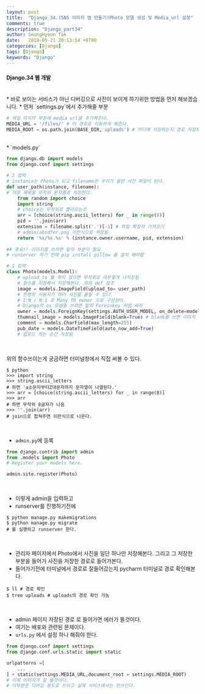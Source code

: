 ```yaml
---
layout: post
title:  "Django_34.(SNS 이미지 앱 만들기)Photo 모델 생성 및 Media_url 설정"
comments: true
description: "Django_part34"
author: SeungHyeon Tak
date:   2019-05-21 20:13:54 +0700
categories: [Django]
tags: [Django]
keywords: "Django"
---
```

#### Django.34 웹 개발
<br>
* 바로 보이는 서비스가 아닌 디버깅으로 사진이 보이게 하기위한 방법을 먼저 해보겠습니다.
* 먼저 `settings.py`에서 추가해줄 부분

```python
# 제일 마지막 부분에 media url을 추가해준다.
MEDIA_URL = '/files/' # 이 경로로 이동하게 해준다.
MEDIA_ROOT = os.path.join(BASE_DIR,'uploads') # 어디에 저장하는지 경로 저장해줌 uploads를 만들어줌으로써 여기에 사진을 저장함
```
<br>
* `models.py`

```python
from django.db import models
from django.conf import settings

# 2 입력
# instance는 Photo가 되고 filename은 우리가 올린 사진 파일이 된다.
def user_path(instance, filename):
# 저장 제목을 무작위 문자열로 저장한다.
    from random import choice
    import string
    # choice는 무작위로 뽑아오는것
    arr = [choice(string.ascii_letters) for _ in range(8)]
    pid = ''.join(arr)
    extension = filename.split('.')[-1] # 파일 확장자 가져오기
    # admin/absdfer.png 이런식으로 저장됨
    return '%s/%s.%s' % (instance.owner.username, pid, extension)
    
## 중요!! 이미지를 쓰려면 밑의 부분이 필요
# runserver 하기 전에 pip install pillow 를 설치 해야함

# 1 입력
class Photo(models.Model):
    # upload_to 를 하지 않으면 무작위로 아무렇게 나저장됨
    # 함수를 지정해서 저장해본다. 위의 def 참조
    image = models.ImageField(upload_to= user_path)
    # 한명의 사용자가 여러 사진을 올릴 수 있다.
    # 1:N / N:1 로 Many TO owner 으로 구성된다.
    # Django의 os 모델을 쓰려면 밑의 Foreinkey 처럼 써라
    owner = models.ForeignKey(settings.AUTH_USER_MODEL, on_delete=models.CASCADE)
    thumnail_image = models.ImageField(blank=True) # blank를 쓰면 이미지 넣어줘도 되고 안넣어 줘도 되고
    comment = models.CharField(max_length=255)
    pub_date = models.DateTimeField(auto_now_add=True)
    # 업로드 하는 순간 저장됨
```
<br>

위의 함수쓰이는게 궁금하면 터미널창에서 직접 써볼 수 있다.

```vim
$ python
>>> import string
>>> string.ascii_letters
# 하면 'a소문자부터Z대문자까지 문자열이 나열된다.'
>>> arr = [choice(string.ascii_letters) for _ in range(8)]
>>> arr
# 하면 무작위 8글자가 나옴
>>> ''.join(arr)
# join으로 합쳐주면 이런식으로 나온다.
```
<br>

* `admin.py`에 등록

```python
from django.contrib import admin
from .models import Photo
# Register your models here.

admin.site.register(Photo)
```
<br>

* 이렇게 admin을 입력하고
* runserver를 진행하기전에

```
$ python manage.py makemigrations
$ python manage.py migrate
# 를 실행하고 runserver 한다.
```
<br>

* 관리자 페이지에서 Photo에서 사진을 일단 하나만 저장해본다. 그리고 그 저장한 부분을 들어가 사진을 저장한 경로로 들어가본다.
* 들어가기전에 터미널에서 경로로 잘들어갔는지 pycharm 터미널로 경로 확인해본다.

```vim
$ ll # 경로 확인
$ tree uploads # uploads의 경로 확인 가능
```
<br>

* admin 페이지 저장된 경로 로 들어가면 에러가 뜰것이다.
* 여기는 배포와 관련된 문제이다.
* `urls.py` 에서 설정 하나 해줘야 한다.

```python
from django.conf import settings
from django.conf.urls.static import static

urlpatterns =[
	...
] + static(settings.MEDIA_URL,document_root = settings.MEDIA_ROOT)
# 이제 이미지가 잘 뜰것이다.
# 이부분은 디버깅 용도로 쓰이고 실제 서비스에서는 안쓰인다.
```

